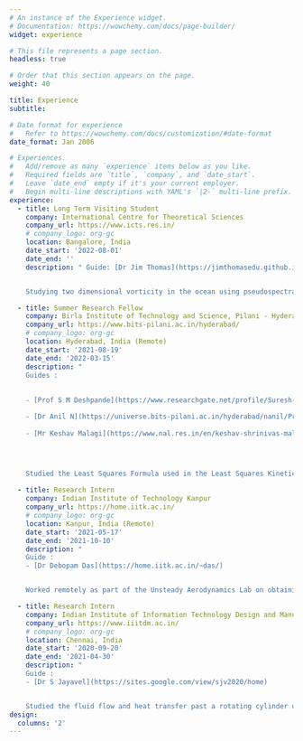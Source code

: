 ```yaml
---
# An instance of the Experience widget.
# Documentation: https://wowchemy.com/docs/page-builder/
widget: experience

# This file represents a page section.
headless: true

# Order that this section appears on the page.
weight: 40

title: Experience
subtitle: 

# Date format for experience
#   Refer to https://wowchemy.com/docs/customization/#date-format
date_format: Jan 2006

# Experiences.
#   Add/remove as many `experience` items below as you like.
#   Required fields are `title`, `company`, and `date_start`.
#   Leave `date_end` empty if it's your current employer.
#   Begin multi-line descriptions with YAML's `|2-` multi-line prefix.
experience:
  - title: Long Term Visiting Student
    company: International Centre for Theoretical Sciences
    company_url: https://www.icts.res.in/
    # company_logo: org-gc
    location: Bangalore, India
    date_start: '2022-08-01'
    date_end: ''
    description: " Guide: [Dr Jim Thomas](https://jimthomasedu.github.io/)


    Studying two dimensional vorticity in the ocean using pseudospectral applied mathematical techniques. Researching the variation in the behaviour of two dimensional vorticity in the presence of a stochastic vorticity field with varying relative strengths between the deterministic and the stochastic vorticity fields. Learning parallel processing and code optimisation on Python using mpi4py and Cython. "

  - title: Summer Research Fellow
    company: Birla Institute of Technology and Science, Pilani - Hyderabad
    company_url: https://www.bits-pilani.ac.in/hyderabad/
    # company_logo: org-gc
    location: Hyderabad, India (Remote)
    date_start: '2021-08-19'
    date_end: '2022-03-15'
    description: "
    Guides :
    
    
    - [Prof S M Deshpande](https://www.researchgate.net/profile/Suresh-Deshpande)

    - [Dr Anil N](https://universe.bits-pilani.ac.in/hyderabad/nanil/Profile)
    
    - [Mr Keshav Malagi](https://www.nal.res.in/en/keshav-shrinivas-malagi)




    Studied the Least Squares Formula used in the Least Squares Kinetic Upwind Meshless Method (LSKUM) to determine its spectral bandwidth."
  
  - title: Research Intern
    company: Indian Institute of Technology Kanpur
    company_url: https://home.iitk.ac.in/
    # company_logo: org-gc
    location: Kanpur, India (Remote)
    date_start: '2021-05-17'
    date_end: '2021-10-10'
    description: "
    Guide :
    - [Dr Debopam Das](https://home.iitk.ac.in/~das/)


    Worked remotely as part of the Unsteady Aerodynamics Lab on obtaining simulation results of a novel experimental setup capable of producing vortex rings devoid of piston and stopping vortices."

  - title: Research Intern
    company: Indian Institute of Information Technology Design and Manufacturing Kancheepuram
    company_url: https://www.iiitdm.ac.in/
    # company_logo: org-gc
    location: Chennai, India
    date_start: '2020-09-20'
    date_end: '2021-04-30'
    description: "
    Guide :
    - [Dr S Jayavel](https://sites.google.com/view/sjv2020/home)


    Studied the fluid flow and heat transfer past a rotating cylinder using ANSYS Fluent. Surveyed relevant literature and performed validation of numerical results."
design:
  columns: '2'
---
```

